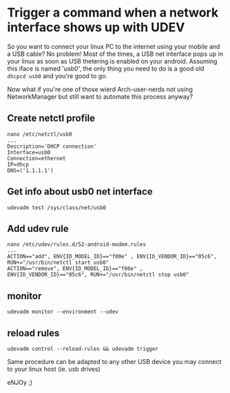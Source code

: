 Trigger a command when a network interface shows up with UDEV
=============================================================

So you want to connect your linux PC to the internet using your mobile and a USB cable?  No problem! Most of the times, a USB net interface pops up in your linux as soon as USB thetering is enabled on your android. Assuming this iface is named 'usb0', the only thing you need to do is a good old ```dhcpcd usb0``` and you're good to go.

Now what if you're one of those wierd Arch-user-nerds not using NetworkManager but still want to automate this process anyway?  

## Create netctl profile

	nano /etc/netctl/usb0
	...
	Description='DHCP connection'
	Interface=usb0
	Connection=ethernet
	IP=dhcp
	DNS=('1.1.1.1')

## Get info about usb0 net interface

	udevadm test /sys/class/net/usb0

## Add udev rule

	nano /etc/udev/rules.d/52-android-modem.rules
    ...
	ACTION=="add", ENV{ID_MODEL_ID}=="f00e" , ENV{ID_VENDOR_ID}=="05c6", RUN+="/usr/bin/netctl start usb0"
	ACTION=="remove", ENV{ID_MODEL_ID}=="f00e" , ENV{ID_VENDOR_ID}=="05c6", RUN+="/usr/bin/netctl stop usb0"

## monitor

	udevadm monitor --environment --udev

## reload rules

	udevadm control --reload-rules && udevadm trigger

Same procedure can be adapted to any other USB device you may connect to your linux host (ie. usb drives)

eNJOy ;)
